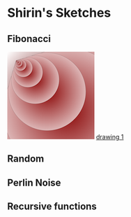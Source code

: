 # Shirin's Sketches

## Fibonacci
![drawing 1](Shirin/plotdevice/output1.png)
[drawing 1](Shirin/plotdevice/drawing1.pv)

## Random

## Perlin Noise

## Recursive functions
            
